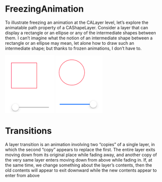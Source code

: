 # FreezingAnimation
To illustrate freezing an animation at the CALayer level, let’s explore the animatable path property of a CAShapeLayer. Consider a layer that can display a rectangle or an ellipse or any of the intermediate shapes between them. I can’t imagine what the notion of an intermediate shape between a rectangle or an ellipse may mean, let alone how to draw such an intermediate shape; but thanks to frozen animations, I don’t have to.

![A](https://github.com/Lilyeka/FreezingAnimation/blob/master/FreezingAnimation/freezingAnimation.png "")
![B](https://github.com/Lilyeka/FreezingAnimation/blob/master/FreezingAnimation/freezingAnimation2.png "")

# Transitions
A layer transition is an animation involving two “copies” of a single layer, in which the second “copy” appears to replace the first.
The entire layer exits moving down from its original place while fading away, and another copy of the very same layer enters moving down from above while fading in. If, at the same time, we change something about the layer’s contents, then the old contents will appear to exit downward while the new contents appear to enter from above
